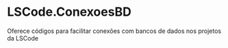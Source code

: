 # LSCode.ConexoesBD
Oferece códigos para facilitar conexões com bancos de dados nos projetos da LSCode
